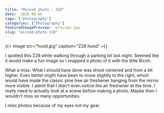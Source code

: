 ```yaml
---
title: "Missed photo - Z28"
date:  2020-09-05
tags: ["photography"]
categories: ["Photography"]
featuredImagePreview:  preview.jpg
slug: "missed-photo-z28"
---
```


{{< image src="hood.jpg" caption="Z28 hood" >}}

I spotted this Z28 while walking through a parking lot last night. Seemed like it would make a fun image so I snapped a photo of it with the little Ricoh.

What a miss. What I should have done was shoot centered and from a bit higher. Even better might have been to move slightly to the right, which would have made the classic pine tree air freshener hanging from the mirror more visible. I admit that I didn't even notice the air freshener at the time. I really need to actually _look_ at a scene before making a photo. Maybe then I wouldn't miss so many opportunities.

I miss photos because of my eyes not my gear.